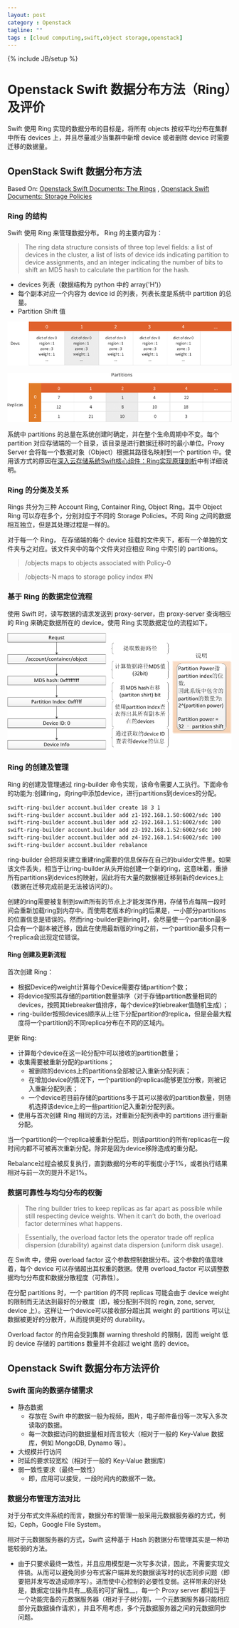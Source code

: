 ```yaml
---
layout: post
category : Openstack
tagline: ""
tags : [cloud computing,swift,object storage,openstack]
---
```

{% include JB/setup %}

# Openstack Swift 数据分布方法（Ring）及评价

Swift 使用 Ring 实现的数据分布的目标是，将所有 objects 按权平均分布在集群中所有 devices 上，并且尽量减少当集群中新增 device 或者删除 device 时需要迁移的数据量。

## OpenStack Swift 数据分布方法

Based On: [Openstack Swift Documents: The Rings](http://docs.openstack.org/developer/swift/overview_ring.html) , [Openstack Swift Documents: Storage Policies](http://docs.openstack.org/developer/swift/overview_policies.html)

### Ring 的结构

Swift 使用 Ring 来管理数据分布。 Ring 的主要内容为：

> The ring data structure consists of three top level fields: a list of devices in the cluster, a list of lists of device ids indicating partition to device assignments, and an integer indicating the number of bits to shift an MD5 hash to calculate the partition for the hash.

- devices 列表（数据结构为 python 中的 array('H')）
- 每个副本对应一个内容为 device id 的列表，列表长度是系统中 partition 的总量。
- Partition Shift 值

![Devices 列表](/images/dev_chart.png)

![Partition 定位表](/images/replicas_chart.png)

系统中 partitions 的总量在系统创建时确定，并在整个生命周期中不变。每个 partition 对应存储端的一个目录，该目录是进行数据迁移时的最小单位。Proxy Server 会将每一个数据对象（Object）根据其路径名映射到一个 partition 中。使用该方式的原因在[深入云存储系统Swift核心组件：Ring实现原理剖析](http://www.cnblogs.com/yuxc/archive/2012/06/22/2558312.html)中有详细说明。

### Ring 的分类及关系

Rings 共分为三种 Account Ring, Container Ring, Object Ring。其中 Object Ring 可以存在多个，分别对应于不同的 Storage Policies。不同 Ring 之间的数据相互独立，但是其处理过程是一样的。

对于每一个 Ring， 在存储端的每个 device 挂载的文件夹下，都有一个单独的文件夹与之对应。该文件夹中的每个文件夹对应相应 Ring 中索引的 partitions。

> /objects maps to objects associated with Policy-0

> /objects-N maps to storage policy index #N

### 基于 Ring 的数据定位流程

使用 Swift 时，读写数据的请求发送到 proxy-server，由 proxy-server 查询相应的 Ring 来确定数据所在的 device。使用 Ring 实现数据定位的流程如下。

![Swift 数据定位流程](/images/swift_request_processing.png)

### Ring 的创建及管理

Ring 的创建及管理通过 ring-builder 命令实现，该命令需要人工执行。下面命令的功能为:创建ring，向ring中添加device，进行partitions到devices的分配。

```bash
swift-ring-builder account.builder create 18 3 1
swift-ring-builder account.builder add z1-192.168.1.50:6002/sdc 100
swift-ring-builder account.builder add z2-192.168.1.51:6002/sdc 100
swift-ring-builder account.builder add z3-192.168.1.52:6002/sdc 100
swift-ring-builder account.builder add z4-192.168.1.54:6002/sdc 100
swift-ring-builder account.builder rebalance
```

ring-builder 会把将来建立重建ring需要的信息保存在自己的builder文件里。如果该文件丢失，相当于让ring-builder从头开始创建一个新的ring，这意味着，重排所有partitions到devices的映射，因此将有大量的数据被迁移到新的devices上（数据在迁移完成前是无法被访问的）。

创建的ring需要被复制到swift所有的节点上才能发挥作用，存储节点每隔一段时间会重新加载ring到内存中。而使用老版本的ring的后果是，一小部分partitions的位置信息是错误的。然而ring-builder更新ring时，会尽量使一个partition最多只会有一个副本被迁移，因此在使用最新版的ring之前，一个partition最多只有一个replica会出现定位错误。

#### Ring 创建及更新流程

首次创建 Ring：

- 根据Device的weight计算每个Device需要存储partition个数；
- 将device按照其存储的partition数量排序（对于存储partition数量相同的devices，按照其tiebreaker值排序，每个device的tiebreaker值随机生成）；
- ring-builder按照devices顺序从上往下分配partition的replica，但是会最大程度将一个partition的不同replica分布在不同的区域内。

更新 Ring:

- 计算每个device在这一轮分配中可以接收的partition数量；
- 收集需要被重新分配的partitions；
    + 被删除的devices上的partitions全部被记入重新分配列表；
    + 在增加device的情况下，一个partition的replicas能够更加分散，则被记入重新分配列表；
    + 一个device若目前存储的partitions多于其可以接收的partition数量，则随机选择该device上的一些partition记入重新分配列表。
- 使用与首次创建 Ring 相同的方法，对重新分配列表中的 partitions 进行重新分配。

当一个partition的一个replica被重新分配后，则该partition的所有replicas在一段时间内都不可被再次重新分配。除非是因为device移除造成的重分配。

Rebalance过程会被反复执行，直到数据的分布的平衡度小于1%，或者执行结果相对与前一次的提升不足1%。

### 数据可靠性与均匀分布的权衡

> The ring builder tries to keep replicas as far apart as possible while still respecting device weights. When it can’t do both, the overload factor determines what happens.

> Essentially, the overload factor lets the operator trade off replica dispersion (durability) against data dispersion (uniform disk usage).

在 Swift 中，使用 overload factor 这个参数控制数据分布。这个参数的值意味着，每个 device 可以存储超出其权重的数据。使用 overload_factor 可以调整数据均匀分布度和数据分散程度（可靠性）。

在分配 partitions 时，一个 partition 的不同 replicas 可能会由于 device weight 的限制而无法达到最好的分散度（即，被分配到不同的 regin, zone, server, device 上）。这样让一个device可以接收部分超出其 weight 的 partitions 可以让数据被更好的分散开，从而提供更好的 durability。

Overload factor 的作用会受到集群 warning threshold 的限制，因而 weight 低的 device 存储的 partitions 数量并不会超过 weight 高的 device。

## Openstack Swift 数据分布方法评价

### Swift 面向的数据存储需求

- 静态数据
    + 存放在 Swift 中的数据一般为视频，图片，电子邮件备份等一次写入多次读取的数据。
    + 每一次数据访问的数据量相对而言较大（相对于一般的 Key-Value 数据库，例如 MongoDB, Dynamo 等）。
- 大规模并行访问
- 时延的要求较宽松（相对于一般的 Key-Value 数据库）
- 弱一致性要求（最终一致性）
    + 即，应用可以接受，一段时间内的数据不一致。

### 数据分布管理方法对比

对于分布式文件系统的而言，数据分布的管理一般采用元数据服务器的方式，例如，Ceph，Google File System。

<!-- TODO 微软的flat datacenter storage system是采用的什么方式？ -->

相对于元数据服务器的方式，Swift 这种基于 Hash 的数据分布管理其实是一种功能较弱的方法。

- 由于只要求最终一致性，并且应用模型是一次写多次读，因此，不需要实现文件锁。从而可以避免同步分布式客户端并发的数据读写时的状态同步问题（即要把并发写改造成顺序写）。进而使中心控制的必要性变弱。这样带来的好处是，数据定位操作具有__极高的可扩展性__，每一个 Proxy server 都相当于一个功能完备的元数据服务器（相对于子树分割，一个元数据服务器只能相应部分元数据操作请求），并且不用考虑，多个元数据服务器之间的元数据同步问题。